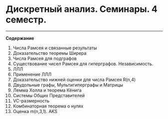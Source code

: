 # Дискретный анализ. Семинары. 4 семестр.

---

**Содержание**

1.  Числа Рамсея и связанные результаты
2.  Доказательство теоремы Ширера
3.  Числа Рамсея для подграфов
4.  Существование чисел Рамсея для гиперграфов. Независимость.
5.  ЛЛЛ
6.  Применение ЛЛЛ
7.  Доказательство нижней оценки для числа Рамсея R(n,4)
8.  Двудольные графы, Мультигиперграфы и Матрицы
9.  Лемма Холла и теорема Кёнига
10. Системы Общих Представителей
11. VC-размерность
12. Комбинаторная теорема о нулях
13. Оценка m(n,3,1). AKS
